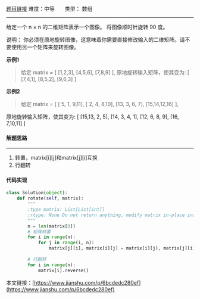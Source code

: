  [题目链接](https://leetcode-cn.com/problems/rotate-image/)
难度：中等         &nbsp;&nbsp;&nbsp;&nbsp;&nbsp;&nbsp;类型：  数组
***
 给定一个 n × n 的二维矩阵表示一个图像。
将图像顺时针旋转 90 度。

说明：
你必须在原地旋转图像，这意味着你需要直接修改输入的二维矩阵。请不要使用另一个矩阵来旋转图像。
 
 
**示例1**
> 给定 matrix = 
[
  [1,2,3],
  [4,5,6],
  [7,8,9]
],
原地旋转输入矩阵，使其变为:
[
  [7,4,1],
  [8,5,2],
  [9,6,3]
]

**示例2**
> 给定 matrix =
[
  [ 5, 1, 9,11],
  [ 2, 4, 8,10],
  [13, 3, 6, 7],
  [15,14,12,16]
], 

原地旋转输入矩阵，使其变为:
[
  [15,13, 2, 5],
  [14, 3, 4, 1],
  [12, 6, 8, 9],
  [16, 7,10,11]
]

 
#### 解题思路
***
1. 转置，matrix[i][j]和matrix[j][i]互换
2. 行翻转 

#### 代码实现
```python
class Solution(object):
    def rotate(self, matrix):
        """
        :type matrix: List[List[int]]
        :rtype: None Do not return anything, modify matrix in-place instead.
        """
        n = len(matrix[0])        
        # 矩阵转置
        for i in range(n):
            for j in range(i, n):
                matrix[j][i], matrix[i][j] = matrix[i][j], matrix[j][i] 
        
        # 行翻转
        for i in range(n):
            matrix[i].reverse()
```

本文链接：[https://www.jianshu.com/p/6bcdedc280ef](https://www.jianshu.com/p/6bcdedc280ef)
